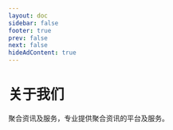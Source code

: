 ```yaml
---
layout: doc
sidebar: false
footer: true
prev: false
next: false 
hideAdContent: true
---
```



# 关于我们

聚合资讯及服务，专业提供聚合资讯的平台及服务。





















